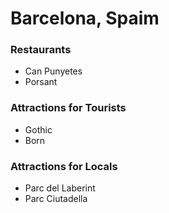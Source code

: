 # Barcelona, Spaim

### Restaurants

- Can Punyetes
- Porsant 

### Attractions for Tourists

- Gothic 
- Born

### Attractions for Locals

- Parc del Laberint
- Parc Ciutadella